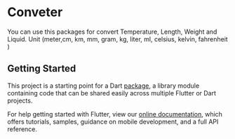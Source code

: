 # Conveter


You can use this packages for convert Temperature, Length, Weight and Liquid. Unit (meter,cm, km, mm, gram, kg, liter, ml, celsius, kelvin, fahrenheit )
## Getting Started

This project is a starting point for a Dart
[package](https://flutter.dev/developing-packages/),
a library module containing code that can be shared easily across
multiple Flutter or Dart projects.

For help getting started with Flutter, view our 
[online documentation](https://flutter.dev/docs), which offers tutorials, 
samples, guidance on mobile development, and a full API reference.
